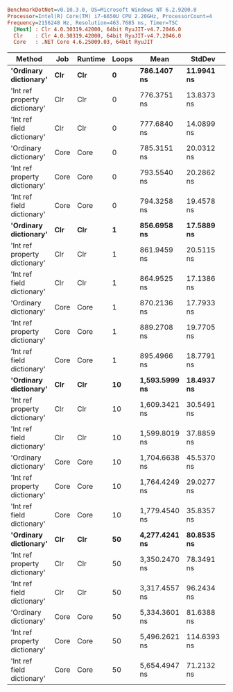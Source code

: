 ``` ini

BenchmarkDotNet=v0.10.3.0, OS=Microsoft Windows NT 6.2.9200.0
Processor=Intel(R) Core(TM) i7-6650U CPU 2.20GHz, ProcessorCount=4
Frequency=2156248 Hz, Resolution=463.7685 ns, Timer=TSC
  [Host] : Clr 4.0.30319.42000, 64bit RyuJIT-v4.7.2046.0
  Clr    : Clr 4.0.30319.42000, 64bit RyuJIT-v4.7.2046.0
  Core   : .NET Core 4.6.25009.03, 64bit RyuJIT


```
 |                        Method |  Job | Runtime | Loops |          Mean |      StdDev |  Gen 0 | Allocated |
 |------------------------------ |----- |-------- |------ |-------------- |------------ |------- |---------- |
 |         **'Ordinary dictionary'** |  **Clr** |     **Clr** |     **0** |   **786.1407 ns** |  **11.9941 ns** | **0.1464** |     **360 B** |
 | 'Int ref property dictionary' |  Clr |     Clr |     0 |   776.3751 ns |  13.8373 ns | 0.1221 |     360 B |
 |    'Int ref field dictionary' |  Clr |     Clr |     0 |   777.6840 ns |  14.0899 ns | 0.1469 |     360 B |
 |         'Ordinary dictionary' | Core |    Core |     0 |   785.3151 ns |  20.0312 ns | 0.1453 |     359 B |
 | 'Int ref property dictionary' | Core |    Core |     0 |   793.5540 ns |  20.2862 ns | 0.1221 |     359 B |
 |    'Int ref field dictionary' | Core |    Core |     0 |   794.3258 ns |  19.4578 ns | 0.1251 |     359 B |
 |         **'Ordinary dictionary'** |  **Clr** |     **Clr** |     **1** |   **856.6958 ns** |  **17.5889 ns** | **0.1849** |     **496 B** |
 | 'Int ref property dictionary' |  Clr |     Clr |     1 |   861.9459 ns |  20.5115 ns | 0.1984 |     520 B |
 |    'Int ref field dictionary' |  Clr |     Clr |     1 |   864.9525 ns |  17.1386 ns | 0.1984 |     520 B |
 |         'Ordinary dictionary' | Core |    Core |     1 |   870.2136 ns |  17.7933 ns | 0.1900 |     495 B |
 | 'Int ref property dictionary' | Core |    Core |     1 |   889.2708 ns |  19.7705 ns | 0.1994 |     518 B |
 |    'Int ref field dictionary' | Core |    Core |     1 |   895.4966 ns |  18.7791 ns | 0.1994 |     518 B |
 |         **'Ordinary dictionary'** |  **Clr** |     **Clr** |    **10** | **1,593.5999 ns** |  **18.4937 ns** | **0.5569** |   **1.27 kB** |
 | 'Int ref property dictionary' |  Clr |     Clr |    10 | 1,609.3421 ns |  30.5491 ns | 0.6088 |   1.46 kB |
 |    'Int ref field dictionary' |  Clr |     Clr |    10 | 1,599.8019 ns |  37.8859 ns | 0.6505 |   1.46 kB |
 |         'Ordinary dictionary' | Core |    Core |    10 | 1,704.6638 ns |  45.5370 ns | 0.5112 |   1.27 kB |
 | 'Int ref property dictionary' | Core |    Core |    10 | 1,764.4249 ns |  29.0277 ns | 0.6317 |   1.51 kB |
 |    'Int ref field dictionary' | Core |    Core |    10 | 1,779.4540 ns |  35.8357 ns | 0.6236 |   1.51 kB |
 |         **'Ordinary dictionary'** |  **Clr** |     **Clr** |    **50** | **4,277.4241 ns** |  **80.8535 ns** | **0.4283** |   **1.27 kB** |
 | 'Int ref property dictionary' |  Clr |     Clr |    50 | 3,350.2470 ns |  78.3491 ns | 0.6114 |   1.66 kB |
 |    'Int ref field dictionary' |  Clr |     Clr |    50 | 3,317.4557 ns |  96.2434 ns | 0.6032 |   1.66 kB |
 |         'Ordinary dictionary' | Core |    Core |    50 | 5,334.3601 ns |  81.6388 ns | 2.1596 |   4.89 kB |
 | 'Int ref property dictionary' | Core |    Core |    50 | 5,496.2621 ns | 114.6393 ns | 2.6744 |   5.99 kB |
 |    'Int ref field dictionary' | Core |    Core |    50 | 5,654.4947 ns |  71.2132 ns | 2.6866 |   5.99 kB |
